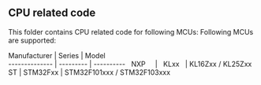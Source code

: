 ## CPU related code
This folder contains CPU related code for following MCUs:
Following MCUs are supported:   

Manufacturer |   Series  |   Model       
-------------- | --------- | ----------  
 NXP      |    KLxx   | KL16Zxx / KL25Zxx   
  ST       |  STM32Fxx | STM32F101xxx / STM32F103xxx



